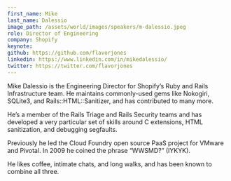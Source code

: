 ```yaml
---
first_name: Mike
last_name: Dalessio
image_path: /assets/world/images/speakers/m-dalessio.jpeg
role: Director of Engineering
company: Shopify
keynote:
github: https://github.com/flavorjones
linkedin: https://www.linkedin.com/in/mikedalessio/
twitter: https://twitter.com/flavorjones
---
```


Mike Dalessio is the Engineering Director for Shopify’s Ruby and Rails Infrastructure team. He maintains commonly-used gems like Nokogiri, SQLite3, and Rails::HTML::Sanitizer, and has contributed to many more.

He’s a member of the Rails Triage and Rails Security teams and has developed a very particular set of skills around C extensions, HTML sanitization, and debugging segfaults.

Previously he led the Cloud Foundry open source PaaS project for VMware and Pivotal. In 2009 he coined the phrase “WWSMD?” (IYKYK).

He likes coffee, intimate chats, and long walks, and has been known to combine all three.
